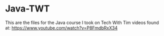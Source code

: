 # Java-TWT
This are the files for the Java course I took on Tech With Tim  videos found at: https://www.youtube.com/watch?v=P8FmdbRxX34
